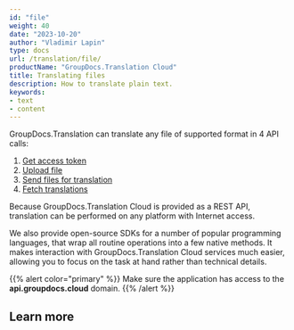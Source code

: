```yaml
---
id: "file"
weight: 40
date: "2023-10-20"
author: "Vladimir Lapin"
type: docs
url: /translation/file/
productName: "GroupDocs.Translation Cloud"
title: Translating files
description: How to translate plain text.
keywords:
- text
- content
---
```


GroupDocs.Translation can translate any file of supported format in 4 API calls:

1. [Get access token](/translation/authorization/)
2. [Upload file](/translation/file/upload/)
3. [Send files for translation](/translation/file/request/)
4. [Fetch translations](/translation/file/fetch/)

Because GroupDocs.Translation Cloud is provided as a REST API, translation can be performed on any platform with Internet access.

We also provide open-source SDKs for a number of popular programming languages, that wrap all routine operations into a few native methods. It makes interaction with GroupDocs.Translation Cloud services much easier, allowing you to focus on the task at hand rather than technical details.

{{% alert color="primary" %}} 
Make sure the application has access to the **api.groupdocs.cloud** domain.
{{% /alert %}}

## Learn more